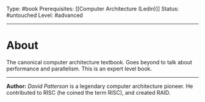 Type: #book
Prerequisites: [[Computer Architecture (Ledin)]]
Status: #untouched 
Level: #advanced

----
# About

The canonical computer architecture textbook. Goes beyond to talk about performance and parallelism. This is an expert level book.


---
**Author:** *David Patterson* is a legendary computer architecture pioneer. He contributed to RISC (he coined the term RISC), and created RAID.